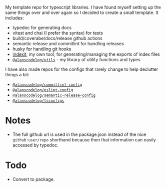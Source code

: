 <!--
TOCONFIGURE

![Docs](https://github.com/alanscodelog/TOREPONAME/workflows/Docs/badge.svg)
![Build](https://github.com/alanscodelog/TOREPONAME/workflows/Build/badge.svg)
[![Release](https://github.com/alanscodelog/TOREPONAME/workflows/Release/badge.svg)](https://www.npmjs.com/package/TONAME)

# [Docs](https://alanscodelog.github.io/TOREPONAME)

# Install

```bash
npm install TONAME
# or
yarn add TONAME
```


# Usage

```ts
```

-->

My template repo for typescript libraries. I have found myself setting up the same things over and over again so I decided to create a small template. It includes:

- typedoc for generating docs
- vitest and chai (I prefer the syntax) for tests
- build/coverabe/docs/release github actions
- semantic release and commitlint for handling releases
- husky for handling git hooks
- [indexit](https://github.com/alanscodelog/indexit), my own tool, for generating/managing the exports of index files
- [`@alanscodelog/utils`](https://github.com/alanscodelog/my-utils) - my library of utility functions and types

I have also made repos for the configs that rarely change to help declutter things a bit:

- [`@alanscodelog/commitlint-config`](https://github.com/alanscodelog/commitlint-config)
- [`@alanscodelog/eslint-config`](https://github.com/alanscodelog/eslint-config)
- [`@alanscodelog/semantic-release-config`](https://github.com/alanscodelog/my-semantic-release-config)
- [`@alanscodelog/tsconfigs`](https://github.com/alanscodelog/my-tsconfigs)

# Notes

- The full github url is used in the package.json instead of the nice `github:user/repo` shorthand because then that information can easily accessed by typedoc.


# Todo

- Convert to package.
